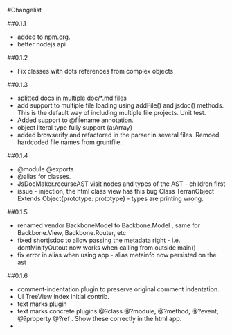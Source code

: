 #Changelist

##0.1.1 
 * added to npm.org. 
 * better nodejs api

##0.1.2
 * Fix classes with dots references from complex objects

##0.1.3
 * splitted docs in multiple doc/*.md files
 * add support to multiple file loading using addFile() and jsdoc() methods. This is the default way of including multiple file projects. Unit test.
 * Added support to @filename annotation. 
 * object literal type fully support {a:Array<String>}
 * added browserify and refactored in the parser in several files. Remoed hardcoded file names from gruntfile.

##0.1.4
 * @module @exports
 * @alias for classes.
 * JsDocMaker.recurseAST visit nodes and types of the AST - children first
 * issue - injection, the html class view has this bug Class TerranObject Extends Object{prototype: prototype} - types are printing wrong.

##0.1.5
 * renamed vendor BackboneModel to Backbone.Model , same for Backbone.View, Backbone.Router, etc
 * fixed shortjsdoc to allow passing the metadata right - i.e. dontMinifyOutout now works when calling from outside main()
 * fix error in alias when using app - alias metainfo now persisted on the ast

##0.1.6
 * comment-indentation plugin to preserve original comment indentation. 
 * UI TreeView index initial contrib. 
 * text marks plugin
 * text marks concrete plugins @?class @?module, @?method, @?event, @?property @?ref . Show these correctly in the html app.
 * 